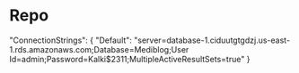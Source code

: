 # Repo
"ConnectionStrings": {
    "Default": "server=database-1.ciduutgtgdzj.us-east-1.rds.amazonaws.com;Database=Mediblog;User Id=admin;Password=Kalki$2311;MultipleActiveResultSets=true"
  }

